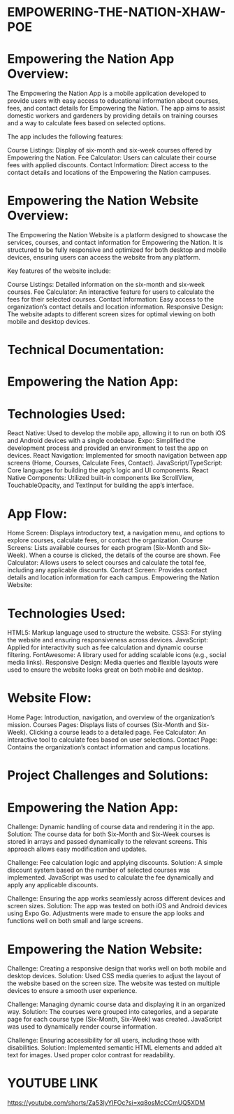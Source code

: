 # EMPOWERING-THE-NATION-XHAW-POE
# Empowering the Nation App Overview:

The Empowering the Nation App is a mobile application developed to provide users with easy access to educational information about courses, fees, and contact details for Empowering the Nation. The app aims to assist domestic workers and gardeners by providing details on training courses and a way to calculate fees based on selected options.

The app includes the following features:

Course Listings: Display of six-month and six-week courses offered by Empowering the Nation.
Fee Calculator: Users can calculate their course fees with applied discounts.
Contact Information: Direct access to the contact details and locations of the Empowering the Nation campuses.

# Empowering the Nation Website Overview:

The Empowering the Nation Website is a platform designed to showcase the services, courses, and contact information for Empowering the Nation. It is structured to be fully responsive and optimized for both desktop and mobile devices, ensuring users can access the website from any platform.

Key features of the website include:

Course Listings: Detailed information on the six-month and six-week courses.
Fee Calculator: An interactive feature for users to calculate the fees for their selected courses.
Contact Information: Easy access to the organization’s contact details and location information.
Responsive Design: The website adapts to different screen sizes for optimal viewing on both mobile and desktop devices.

# Technical Documentation:
# Empowering the Nation App:

# Technologies Used:
React Native: Used to develop the mobile app, allowing it to run on both iOS and Android devices with a single codebase.
Expo: Simplified the development process and provided an environment to test the app on devices.
React Navigation: Implemented for smooth navigation between app screens (Home, Courses, Calculate Fees, Contact).
JavaScript/TypeScript: Core languages for building the app’s logic and UI components.
React Native Components: Utilized built-in components like ScrollView, TouchableOpacity, and TextInput for building the app’s interface.

# App Flow:
Home Screen: Displays introductory text, a navigation menu, and options to explore courses, calculate fees, or contact the organization.
Course Screens: Lists available courses for each program (Six-Month and Six-Week). When a course is clicked, the details of the course are shown.
Fee Calculator: Allows users to select courses and calculate the total fee, including any applicable discounts.
Contact Screen: Provides contact details and location information for each campus.
Empowering the Nation Website:

# Technologies Used:
HTML5: Markup language used to structure the website.
CSS3: For styling the website and ensuring responsiveness across devices.
JavaScript: Applied for interactivity such as fee calculation and dynamic course filtering.
FontAwesome: A library used for adding scalable icons (e.g., social media links).
Responsive Design: Media queries and flexible layouts were used to ensure the website looks great on both mobile and desktop.
  
# Website Flow:
Home Page: Introduction, navigation, and overview of the organization’s mission.
Courses Pages: Displays lists of courses (Six-Month and Six-Week). Clicking a course leads to a detailed page.
Fee Calculator: An interactive tool to calculate fees based on user selections.
Contact Page: Contains the organization’s contact information and campus locations.

# Project Challenges and Solutions:
# Empowering the Nation App:
Challenge: Dynamic handling of course data and rendering it in the app.
Solution: The course data for both Six-Month and Six-Week courses is stored in arrays and passed dynamically to the relevant screens. This approach allows easy modification and updates.

Challenge: Fee calculation logic and applying discounts.
Solution: A simple discount system based on the number of selected courses was implemented. JavaScript was used to calculate the fee dynamically and apply any applicable discounts.

Challenge: Ensuring the app works seamlessly across different devices and screen sizes.
Solution: The app was tested on both iOS and Android devices using Expo Go. Adjustments were made to ensure the app looks and functions well on both small and large screens.

# Empowering the Nation Website:
Challenge: Creating a responsive design that works well on both mobile and desktop devices.
Solution: Used CSS media queries to adjust the layout of the website based on the screen size. The website was tested on multiple devices to ensure a smooth user experience.

Challenge: Managing dynamic course data and displaying it in an organized way.
Solution: The courses were grouped into categories, and a separate page for each course type (Six-Month, Six-Week) was created. JavaScript was used to dynamically render course information.

Challenge: Ensuring accessibility for all users, including those with disabilities.
Solution: Implemented semantic HTML elements and added alt text for images. Used proper color contrast for readability.

# YOUTUBE LINK
https://youtube.com/shorts/Za53lyYIFOc?si=xq8osMcCCmUQ5XDM
